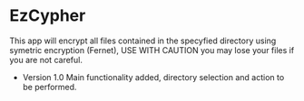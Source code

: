 # EzCypher
This app will encrypt all files contained in the specyfied directory using symetric encryption (Fernet), USE WITH CAUTION you may lose your files if you are not careful.


- Version 1.0
Main functionality added, directory selection and action to be performed.
